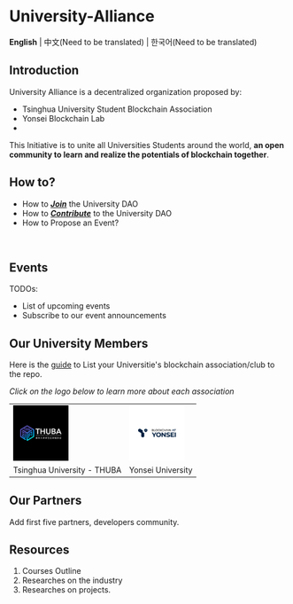 # University-Alliance

**English** | 中文(Need to be translated) | 한국어(Need to be translated)

## Introduction

University Alliance is a decentralized organization proposed by:
- Tsinghua University Student Blockchain Association
- Yonsei Blockchain Lab
- 
This Initiative is to unite all Universities Students around the world, **an open community to learn and realize the potentials of blockchain together**.

## How to?
- How to [***Join***](./Manuals/How_to_Join_University_DAO.md) the University DAO
- How to [***Contribute***](./Manuals/How_to_Contribute_to_University_DAO.md) to the University DAO
- How to Propose an Event?

<br>

## Events

TODOs:
- List of upcoming events
- Subscribe to our event announcements

## Our University Members

Here is the [guide](./Guides/How_to_Join_University_DAO.md) to List your Universitie's blockchain association/club to the repo.

*Click on the logo below to learn more about each association*

<table>
	<tr>
		<td>
			<a href="https://thublockchain.org/">
        		<img src="./Assets/Logos/Tsinghua_University.jpg" alt="Tsinghua_University" style="zoom:10%;"/>
      		</a>
		</td>
		<td>
      		<a href="https://yonseiblockchainlab.com/">
        		<img src="./Assets/Logos/Yonsei_University.jpg" alt="Yonsei_University" style="zoom:10%;"/>
      		</a>
    	</td>
	</tr>
	<tr>
		<td>
			Tsinghua University - THUBA
		</td>
		<td>
			Yonsei University
		</td>
	</tr>
</table>

## Our Partners

Add first five partners, developers community.

## Resources

1. Courses Outline
2. Researches on the industry
3. Researches on projects.
